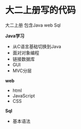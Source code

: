 # 大二上册写的代码
大二上册 包含Java web Sql

**Java学习**
 - 从C语言基础切换到Java
 - 面对对象编程
 - 链接数据库
 - GUI 
 - MVC分层
 
 **web**
 - html
 - JavaScript
 - CSS
 
 **Sql**
 - 基本语法
 
